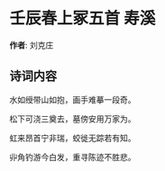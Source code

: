 # 壬辰春上冢五首 寿溪

**作者**: 刘克庄

## 诗词内容

水如绶带山如抱，画手难摹一段奇。

松下可浇三奠去，墓傍安用万家为。

虹来昂首宁非瑞，蛟徙无踪若有知。

丱角钓游今白发，重寻陈迹不胜悲。


